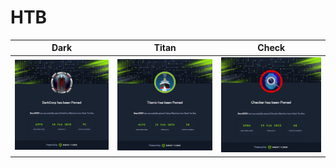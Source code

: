 # HTB

| Dark | Titan | Check |
|--|--|--|
| ![DarkCorp](https://raw.githubusercontent.com/HTSW-SMW/HTB/refs/heads/main/Images/DarkCorp.png) | ![Titanic](https://raw.githubusercontent.com/HTSW-SMW/HTB/refs/heads/main/Images/Titanic.png) | ![Checker](https://raw.githubusercontent.com/HTSW-SMW/HTB/refs/heads/main/Images/Checker.png) |


